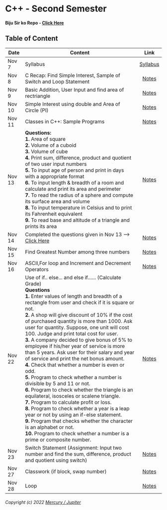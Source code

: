 # C++ - Second Semester 

#### Biju Sir ko Repo - [Click Here](https://github.com/ictednepal/OOPwithCPP/)

## Table of Content

|Date|Content|Link|
|--------|---------|:---------:|
|Nov 7|Syllabus|[Syllabus](/Notes/000_Nov7/)|
|Nov 8|C Recap: Find Simple Interest, Sample of Switch and Loop Statement|[Notes](/Notes/001_Nov8/)|
|Nov 9|Basic Addition, User Input and find area of rectriangle|[Notes](/Notes/002_Nov9/)|
|Nov 10|Simple Interest using double and Area of Circle (PI)|[Notes](/Notes/003_Nov10/)|
|Nov 11|Classes in C++: Sample Programs|[Notes](/Notes/004_Nov11/)|
|Nov 13|**Questions:**<br/>**1.** Area of square <br/> **2.** Volume of a cuboid <br/> **3.** Volume of cube <br/> **4.** Print sum, difference, product and quotient of two user input numbers <br/> **5.** To input age of person and print in days with a appropriate format <br/> **6.** To input length & breadth of a room and calculate and print its area and perimeter <br/> **7.** To read the radius of a sphere and compute its surface area and volume <br/> **8.** To input temperature in Celsius and to print its Fahrenheit equivalent <br/> **9.** To read base and altitude of a triangle and prints its area|[Notes](/Notes/005_Nov13/)|
|Nov 14|Completed the questions given in Nov 13 --> [Click Here](/Notes/005_Nov13/)|[Notes](/Notes/006_Nov14/)|
|Nov 15|Find Greatest Number among three numbers |[Notes](/Notes/007_Nov15)|
|Nov 16|ASCII,For loop and Increment and Decrement Operators |[Notes](/Notes/008_Nov16/)|
|Nov 22|Use of if.. else... and else if...... (Calculate Grade) <br/> **Questions** <br/> **1.** Enter values of length and breadth of a rectangle from user and check if it is square or not. <br/> **2.** A shop will give discount of 10% if the cost of purchased quantity is more than 1000. Ask user for quantity. Suppose, one unit will cost 100. Judge and print total cost for user. <br/> **3.** A company decided to give bonus of 5% to employee if his/her year of service is more than 5 years. Ask user for their salary and year of service and print the net bonus amount. <br/> **4.** Check that whether a number is even or odd. <br/> **5.** Program to check whether a number is divisible by 5 and 11 or not. <br/> **6.** Program to check whether the triangle is an equilateral, isosceles or scalene triangle. <br/> **7.** Program to calculate profit or loss. <br/> **8.** Program to check whether a year is a leap year or not by using an if-else statement. <br/> **9.** Program that checks whether the character is an alphabet or not. <br/> **10.** Program to check whether a number is a prime or composite number.|[Notes](/Notes/009_Nov22/) |
|Nov 23|Switch Statement (Assignment: Input two number and find the sum, difference, product and quotient using switch)| [Notes](/Notes/010_Nov23/)|
|Nov 27| Classwork (if block, swap number)| [Notes](/Notes/011_Nov27/)|
|Nov 28| Loop | [Notes](/Notes/012_Nov28/)|



###### Copyright (c) 2022 [Mercury / Jupiter](https://nikhilbastola.com.np) 